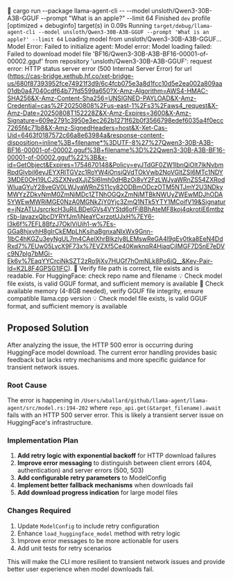  cargo run --package llama-agent-cli -- --model unsloth/Qwen3-30B-A3B-GGUF  --prompt "What is an apple?" --limit 64
    Finished `dev` profile [optimized + debuginfo] target(s) in 0.09s
     Running `target/debug/llama-agent-cli --model unsloth/Qwen3-30B-A3B-GGUF --prompt 'What is an apple?' --limit 64`
Loading model from unsloth/Qwen3-30B-A3B-GGUF...
Model Error: Failed to initialize agent: Model error: Model loading failed: Failed to download model file 'BF16/Qwen3-30B-A3B-BF16-00001-of-00002.gguf' from repository 'unsloth/Qwen3-30B-A3B-GGUF': request error: HTTP status server error (500 Internal Server Error) for url (<https://cas-bridge.xethub.hf.co/xet-bridge-us/680f87393952fce74921f3d9/6c4fcb075e3a8d1fcc10d5e2ea002a809aa01db0a47040cdf64b77fd5599a650?X-Amz-Algorithm=AWS4-HMAC-SHA256&X-Amz-Content-Sha256=UNSIGNED-PAYLOAD&X-Amz-Credential=cas%2F20250808%2Fus-east-1%2Fs3%2Faws4_request&X-Amz-Date=20250808T152228Z&X-Amz-Expires=3600&X-Amz-Signature=609e2791c3950e3ec262b1271f62b0f3566798edef6035a4f0ecc7265f4c71b8&X-Amz-SignedHeaders=host&X-Xet-Cas-Uid=6463f0187572c66a8e63984a&response-content-disposition=inline%3B+filename*%3DUTF-8%27%27Qwen3-30B-A3B-BF16-00001-of-00002.gguf%3B+filename%3D%22Qwen3-30B-A3B-BF16-00001-of-00002.gguf%22%3B&x-id=GetObject&Expires=1754670148&Policy=eyJTdGF0ZW1lbnQiOlt7IkNvbmRpdGlvbiI6eyJEYXRlTGVzc1RoYW4iOnsiQVdTOkVwb2NoVGltZSI6MTc1NDY3MDE0OH19LCJSZXNvdXJjZSI6Imh0dHBzOi8vY2FzLWJyaWRnZS54ZXRodWIuaGYuY28veGV0LWJyaWRnZS11cy82ODBmODczOTM5NTJmY2U3NDkyMWYzZDkvNmM0ZmNiMDc1ZTNhOGQxZmNjMTBkNWUyZWEwMDJhODA5YWEwMWRiMGE0NzA0MGNkZjY0Yjc3ZmQ1NTk5YTY1MCoifV19&Signature=jNzATUJsrcrkcH3uRiLBDeIGVs4VYStd6ofFjBBhAteMF8koj4qkrotiE6mtbzrSb-IavazxQbcDYRYfJm1jNeaYCxrzptUJxH%7EY6-I3k6f%7EFL8BfzJ7OklViUih1-w%7Es-GGa8hjxvhH8gIrCkEMpLhKsihaBgnxaNlxWx9Gnn-1lbC4hKGZu3eyNgUL7m4CAelXhrBlkzly8LEMswReGA4l9qEv0tka8EeN4DdRxd7%7EUw05LycX9F73x%7EVZXf5Ce40KwknqR4HjaqCjIMGF7D5nE7eDVc9N7plg7bMGi-Ek6v%7EaqYYCrciNkSZT2zRo9jXv7HUGf7hOmNLk8Po6iQ__&Key-Pair-Id=K2L8F4GPSG1IFC>).
📁 Verify file path is correct, file exists and is readable. For HuggingFace: check repo name and filename
💡 Check model file exists, is valid GGUF format, and sufficient memory is available
🔧 Check available memory (4-8GB needed), verify GGUF file integrity, ensure compatible llama.cpp version
💡 Check model file exists, is valid GGUF format, and sufficient memory is available


## Proposed Solution

After analyzing the issue, the HTTP 500 error is occurring during HuggingFace model download. The current error handling provides basic feedback but lacks retry mechanisms and more specific guidance for transient network issues.

### Root Cause
The error is happening in `/Users/wballard/github/llama-agent/llama-agent/src/model.rs:194-202` where `repo_api.get(&target_filename).await` fails with an HTTP 500 server error. This is likely a transient server issue on HuggingFace's infrastructure.

### Implementation Plan
1. **Add retry logic with exponential backoff** for HTTP download failures
2. **Improve error messaging** to distinguish between client errors (404, authentication) and server errors (500, 503)
3. **Add configurable retry parameters** to ModelConfig
4. **Implement better fallback mechanisms** when downloads fail
5. **Add download progress indication** for large model files

### Changes Required
1. Update `ModelConfig` to include retry configuration
2. Enhance `load_huggingface_model` method with retry logic 
3. Improve error messages to be more actionable for users
4. Add unit tests for retry scenarios

This will make the CLI more resilient to transient network issues and provide better user experience when model downloads fail.